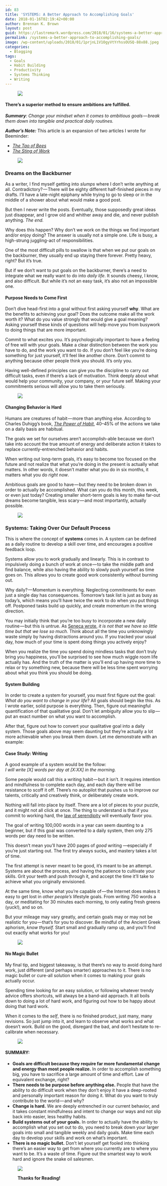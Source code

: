 ```yaml
---
id: 83
title: 'SYSTEMS: A Better Approach to Accomplishing Goals'
date: 2018-01-16T02:19:42+00:00
author: Brennan K. Brown
layout: post
guid: https://lastremark.wordpress.com/2018/01/16/systems-a-better-approach-to-accomplishing-goals/
permalink: /systems-a-better-approach-to-accomplishing-goals/
image: /wp-content/uploads/2018/01/1prjnL1V1OgyVtYrhssOUSQ-88x88.jpeg
categories:
  - Blogging
tags:
  - Goals
  - Habit Building
  - Productivity
  - Systems Thinking
  - Writing
---
```


<figure><img src="https://cdn-images-1.medium.com/max/800/1*75f3FyFy5_WnAC4joYEXJQ.png" data-width="4000" data-height="250"></figure> 

#### There’s a superior method to ensure ambitions are fulfilled.

<b>_Summary_</b>_: Change your mindset when it comes to ambitious goals — break them down into tangible and practical daily routines._

<b>_Author’s Note:_</b> This article is an expansion of two articles I wrote for Beeminder:  
- <a href="https://blog.beeminder.com/tao/" target="_blank" rel="noopener noreferrer"><em>The Tao of Bees</em></a>  
- <a href="https://blog.beeminder.com/tao2/" target="_blank" rel="noopener noreferrer"><em>The Sting of Work</em></a>
<figure>

<img src="https://cdn-images-1.medium.com/max/800/1*89KCIhYz12DKDRbMNvFA2Q.png" data-width="1400" data-height="148" /> </figure> 

### Dreams on the Backburner

As a writer, I find myself getting into _slumps_ where I don’t write anything at all. Contradictory? — There will be eighty different half-finished pieces in my drafts. I’ll have a late-night epiphany while trying to go to sleep or in the middle of a shower about what would make a good post.

But then I never write the posts. Eventually, those supposedly great ideas just disappear, and I grow old and whither away and die, and never publish anything. _The end._

<!--more-->

Why does this happen? Why don’t we work on the things we find important and/or enjoy doing? The answer is usually not a simple one. Life is busy, a high-strung juggling-act of responsibilities.

One of the most difficult pills to swallow is that when we put our goals on the backburner, they usually end up staying there forever. Pretty heavy, right? But it’s true.

But if we don’t want to put goals on the backburner, there’s a need to integrate what we really want to do into _daily life_. It sounds cheesy, I know, and also difficult. But while it’s not an easy task, it’s also not an impossible one.

#### Purpose Needs to Come First

Don’t dive head-first into a goal without first asking yourself <b>why</b>. What are the benefits to achieving your goal? Does the outcome make all the work worth it? What do you value strongly that would give a goal meaning? Asking yourself these kinds of questions will help move you from busywork to doing things that are more important.

Commit to what excites you. It’s psychologically important to have a feeling of free will with your goals. Make a clear distinction between the work you have to do, and the work you want to do. If you don’t feel like you’re doing something for just yourself, it’ll feel like another chore. Don’t commit to anything because other people think you should. It’s only you.

Having well-defined principles can give you the discipline to carry out difficult tasks, even if there’s a lack of motivation. Think deeply about what would help your community, your company, or your future self. Making your commitments serious will allow you to take them seriously.
<figure>

<img src="https://cdn-images-1.medium.com/max/600/1*4WFFKvC1DWGtHtDzM141gw.png" data-width="1400" data-height="600" /> </figure> 

#### Changing Behavior is Hard

Humans are creatures of habit — more than anything else. According to Charles Duhigg’s book, <a href="http://charlesduhigg.com/the-power-of-habit/" target="_blank" rel="noopener noreferrer"><em>The Power of Habit</em></a>, 40–45% of the actions we take on a daily basis are habitual.

The goals we set for ourselves aren’t accomplish-able because we don’t take into account the true amount of energy and deliberate action it takes to replace currently-entrenched behavior and habits.

When writing out long-term goals, it’s easy to become too focused on the future and not realize that what you’re doing in the present is actually what matters. In other words, it doesn’t matter what you do in six months, it matters what you do _right now_.

Ambitious goals are good to have — but they need to be broken down in order to actually be accomplished. What can you do this month, this week, or even just today? Creating smaller short-term goals is key to make far-out dreams become tangible, less scary — and most importantly, actually possible.
<figure>

<img src="https://cdn-images-1.medium.com/max/800/1*A1HXExeRru-asgR6_gN4Sw.png" data-width="1400" data-height="62" /> </figure> 

### Systems: Taking Over Our Default Process

This is where the concept of <b>systems</b> comes in. A system can be defined as a daily routine to develop a skill over time, and encourages a positive feedback loop.

Systems allow you to work gradually and linearly. This is in contrast to impulsively doing a bunch of work at once — to take the middle path and find balance, while also having the ability to slowly push yourself as time goes on. This allows you to create good work consistently without burning out.

Why daily? — Momentum is everything. Neglecting commitments for even just a single day has consequences. Tomorrow’s task list is just as busy as today’s, which means you’ll have twice the work to do when you put things off. Postponed tasks build up quickly, and create momentum in the wrong direction.

You may initially think that you’re too busy to incorporate a new daily routine — but this is untrue. As <a title="On The Shortness of Life" href="http://www.philosophicalsociety.com/archives/on%20the%20shortness%20of%20life.htm" target="_blank" rel="noopener noreferrer">Seneca wrote</a>, _it is not that we have so little time but that we lose so much._ Think about all the time you unknowingly waste simply by having distractions around you. If you tracked your usual day, how much of your time is spent doing things you actively enjoy?

When you realize the time you spend doing mindless tasks that don’t truly bring you happiness, you’ll be surprised to see how much wiggle room life actually has. And the truth of the matter is you’ll end up having more time to relax or try something new, because there will be less time spent worrying about what you think you should be doing.

#### System Building

In order to create a system for yourself, you must first figure out the goal: _What do you want to change in your life_? All goals should begin like this. As I wrote earlier, solid purpose is everything. Then, figure out meaningful quantification of that qualitative goal. Don’t let ambiguity allow you to slip — put an exact number on what you want to accomplish.

After that, figure out how to convert your qualitative goal into a daily system. Those goals above may seem daunting but they’re actually a lot more achievable when you break them down. Let me demonstrate with an example:

#### Case Study: Writing

A good example of a system would be the follow:  
_I will write [X] words per day at [X:XX] in the morning._

Some people would call this a writing habit — but it isn’t. It requires intention and mindfulness to complete each day, and each day there will be resistance to scoff it off. There’s no autopilot that pushes us to improve our talents, critically and creatively think, or deliberately create work.

Nothing will fall into place by itself. There are a lot of pieces to your puzzle, and it might not all click at once. The thing to understand is that if you commit to working hard, the <a title="Lady Luck favors the one who tries." href="http://www.anvari.org/fortune/Miscellaneous_Collections/342733_laws-of-serendipity-1-in-order-to-discover-anything-you-must-be-looking-for-something.html" target="_blank" rel="noopener noreferrer">law of serendipity</a> will eventually favor you.

The goal of writing 100,000 words in a year can seem daunting to a beginner, but if this goal was converted to a daily system, then only 275 words per day need to be written.

This doesn’t mean you’ll have 200 pages of _good_ writing —especially if you’re just starting out. The first try always sucks<b>,</b> and mastery takes a lot of time.

The first attempt is never meant to be good, it’s meant to be an attempt. Systems are about the process, and having the patience to cultivate your skills. Grit your teeth and push through it, and accept the time it’ll take to achieve what you originally envisioned.

At the same time, know what you’re capable of — the Internet does makes it easy to get lost in _other people’s_ lifestyle goals. From writing 750 words a day, or meditating for 30 minutes each morning, to only eating fresh greens (yuck!), and so on.

But your mileage may vary greatly, and certain goals may or may not be realistic for you — that’s for you to discover. Be mindful of the Ancient Greek aphorism, _know thyself._ Start small and gradually ramp up, and you’ll find out exactly what works for you!
<figure>

<img src="https://cdn-images-1.medium.com/max/1200/1*-uwsLPQgzkCKZfe_EqrcvQ.png" data-width="2000" data-height="1000" /> </figure> 

#### No Magic Bullet

My final tip, and biggest takeaway, is that there’s no way to avoid doing hard work, just different (and perhaps smarter) approaches to it. There is no magic bullet or cure-all solution when it comes to making your goals actually occur.

Spending time looking for an easy solution, or following whatever trendy advice offers shortcuts, will always be a band-aid approach. It all boils down to doing a lot of hard work, and figuring out how to be happy about doing that hard work.

When it comes to the _self_, there is no finished product, just many, many revisions. So just jump into it, and learn to observe what works and what doesn’t work. Build on the good, disregard the bad, and don’t hesitate to re-calibrate when necessary.
<figure>

<img src="https://cdn-images-1.medium.com/max/800/1*A1HXExeRru-asgR6_gN4Sw.png" data-width="1400" data-height="62" /> </figure> 

#### SUMMARY:

  * <b>Goals are difficult because they require far more fundamental change and energy than most people realize.</b> In order to accomplish something big, you have to sacrifice a large amount of time and effort. Law of equivalent exchange, right?
  * <b>There needs to be purpose before anything else.</b> People that have the ability to do difficult work when they don’t enjoy it have a deep-rooted and personally important reason for doing it. What do you want to truly contribute to the world — and why?
  * <b>Change is hard.</b> We are deeply entrenched in our current behavior, and it takes constant mindfulness and intent to change our ways and not slip back into easier, less healthy habits.
  * <b>Build systems out of your goals.</b> In order to actually have the ability to accomplish what you set out to do, you need to break down your larger goals into small and tangible weekly and daily goals. Make time each day to develop your skills and work on what’s important.
  * <b>There is no magic bullet.</b> Don’t let yourself get fooled into thinking there’s an easier way to get from where you currently are to where you want to be. It’s a waste of time. Figure out the smartest way to work hard and ignore the snake oil salesmen.
<figure class="wp-caption">

<img src="https://cdn-images-1.medium.com/max/800/1*pRon9UAtEO-JzTY-7mg1jA.png" data-width="2400" data-height="1800"><figcaption class="wp-caption-text"><b>Thanks for Reading!</b></figcaption></figure>